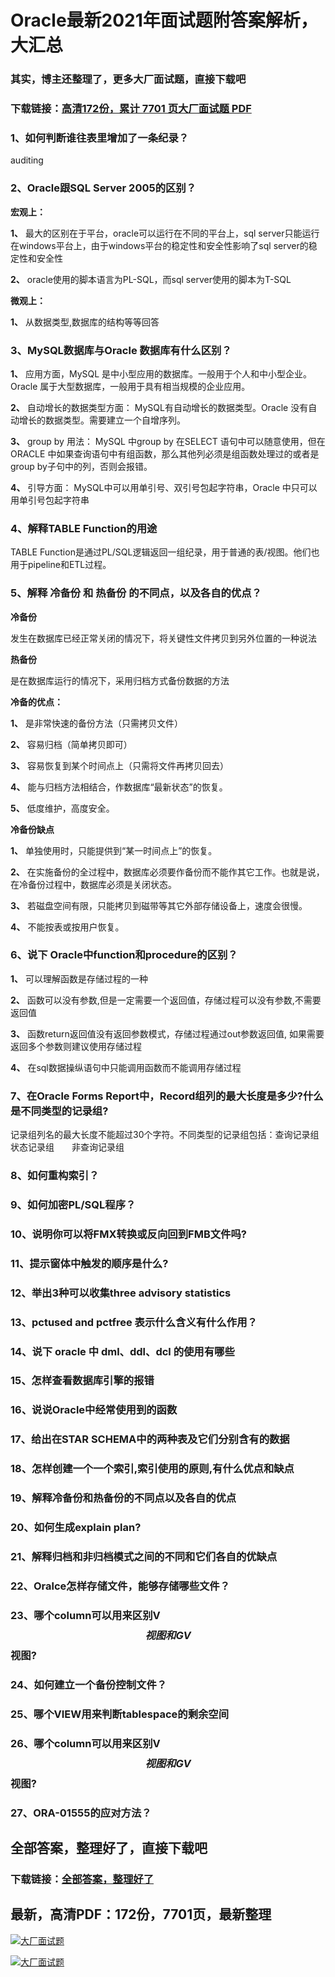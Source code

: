 # Oracle最新2021年面试题附答案解析，大汇总

### 其实，博主还整理了，更多大厂面试题，直接下载吧

### 下载链接：[高清172份，累计 7701 页大厂面试题  PDF](https://github.com/souyunku/DevBooks/blob/master/docs/index.md)



### 1、如何判断谁往表里增加了一条纪录？

auditing


### 2、Oracle跟SQL Server 2005的区别？

**宏观上：**

**1、** 最大的区别在于平台，oracle可以运行在不同的平台上，sql server只能运行在windows平台上，由于windows平台的稳定性和安全性影响了sql server的稳定性和安全性

**2、** oracle使用的脚本语言为PL-SQL，而sql server使用的脚本为T-SQL

**微观上：**

**1、** 从数据类型,数据库的结构等等回答


### 3、MySQL数据库与Oracle 数据库有什么区别？

**1、** 应用方面，MySQL 是中小型应用的数据库。一般用于个人和中小型企业。Oracle 属于大型数据库，一般用于具有相当规模的企业应用。

**2、** 自动增长的数据类型方面： MySQL有自动增长的数据类型。Oracle 没有自动增长的数据类型。需要建立一个自增序列。

**3、** group by 用法： MySQL 中group by 在SELECT 语句中可以随意使用，但在ORACLE 中如果查询语句中有组函数，那么其他列必须是组函数处理过的或者是group by子句中的列，否则会报错。

**4、** 引导方面： MySQL中可以用单引号、双引号包起字符串，Oracle 中只可以用单引号包起字符串


### 4、解释TABLE Function的用途

TABLE Function是通过PL/SQL逻辑返回一组纪录，用于普通的表/视图。他们也用于pipeline和ETL过程。


### 5、解释 冷备份 和 热备份 的不同点，以及各自的优点？

**冷备份**

发生在数据库已经正常关闭的情况下，将关键性文件拷贝到另外位置的一种说法

**热备份**

是在数据库运行的情况下，采用归档方式备份数据的方法

**冷备的优点：**

**1、** 是非常快速的备份方法（只需拷贝文件）

**2、** 容易归档（简单拷贝即可）

**3、** 容易恢复到某个时间点上（只需将文件再拷贝回去）

**4、** 能与归档方法相结合，作数据库“最新状态”的恢复。

**5、** 低度维护，高度安全。

**冷备份缺点**

**1、** 单独使用时，只能提供到“某一时间点上”的恢复。

**2、** 在实施备份的全过程中，数据库必须要作备份而不能作其它工作。也就是说，在冷备份过程中，数据库必须是关闭状态。

**3、** 若磁盘空间有限，只能拷贝到磁带等其它外部存储设备上，速度会很慢。

**4、** 不能按表或按用户恢复。


### 6、说下 Oracle中function和procedure的区别？

**1、** 可以理解函数是存储过程的一种

**2、** 函数可以没有参数,但是一定需要一个返回值，存储过程可以没有参数,不需要返回值

**3、** 函数return返回值没有返回参数模式，存储过程通过out参数返回值, 如果需要返回多个参数则建议使用存储过程

**4、** 在sql数据操纵语句中只能调用函数而不能调用存储过程


### 7、在Oracle Forms Report中，Record组列的最大长度是多少?什么是不同类型的记录组?

记录组列名的最大长度不能超过30个字符。不同类型的记录组包括：查询记录组　　状态记录组　　非查询记录组


### 8、如何重构索引？
### 9、如何加密PL/SQL程序？
### 10、说明你可以将FMX转换或反向回到FMB文件吗?
### 11、提示窗体中触发的顺序是什么?
### 12、举出3种可以收集three advisory statistics
### 13、pctused and pctfree 表示什么含义有什么作用？
### 14、说下 oracle 中 dml、ddl、dcl 的使用有哪些
### 15、怎样查看数据库引擎的报错
### 16、说说Oracle中经常使用到的函数
### 17、给出在STAR SCHEMA中的两种表及它们分别含有的数据
### 18、怎样创建一个一个索引,索引使用的原则,有什么优点和缺点
### 19、解释冷备份和热备份的不同点以及各自的优点
### 20、如何生成explain plan?
### 21、解释归档和非归档模式之间的不同和它们各自的优缺点
### 22、Oralce怎样存储文件，能够存储哪些文件？
### 23、哪个column可以用来区别V$$视图和GV$$视图?
### 24、如何建立一个备份控制文件？
### 25、哪个VIEW用来判断tablespace的剩余空间
### 26、哪个column可以用来区别V$$视图和GV$$视图?
### 27、ORA-01555的应对方法？




## 全部答案，整理好了，直接下载吧

### 下载链接：[全部答案，整理好了](https://www.souyunku.com/wp-content/uploads/weixin/githup-weixin-2.png)




## 最新，高清PDF：172份，7701页，最新整理

[![大厂面试题](https://www.souyunku.com/wp-content/uploads/weixin/mst.png "架构师专栏")](https://www.souyunku.com/wp-content/uploads/weixin/githup-weixin.png "架构师专栏")

[![大厂面试题](https://www.souyunku.com/wp-content/uploads/weixin/githup-weixin.png "架构师专栏")](https://www.souyunku.com/wp-content/uploads/weixin/githup-weixin.png "架构师专栏")
